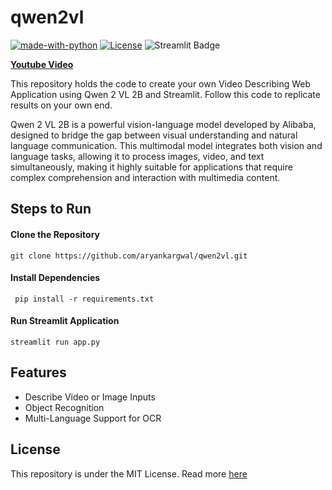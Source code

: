 # qwen2vl
[![made-with-python](https://img.shields.io/badge/Made%20with-Python-1f425f.svg)](https://www.python.org/)
[![License](https://img.shields.io/badge/License-Apache_2.0-blue.svg)](https://opensource.org/licenses/Apache-2.0)
![Streamlit Badge](https://img.shields.io/badge/Streamlit-FF4B4B?logo=streamlit&logoColor=fff&style=flat-square)

<b>[Youtube Video](https://youtu.be/hsVdRqO65io)</b>

This repository holds the code to create your own Video Describing Web Application using Qwen 2 VL 2B and Streamlit. Follow this code to replicate results on your own end.

Qwen 2 VL 2B is a powerful vision-language model developed by Alibaba, designed to bridge the gap between visual understanding and natural language communication. This multimodal model integrates both vision and language tasks, allowing it to process images, video, and text simultaneously, making it highly suitable for applications that require complex comprehension and interaction with multimedia content.

## Steps to Run

#### Clone the Repository
```git clone https://github.com/aryankargwal/qwen2vl.git```

#### Install Dependencies

``` pip install -r requirements.txt```

#### Run Streamlit Application
```streamlit run app.py```

## Features
- Describe Video or Image Inputs
- Object Recognition
- Multi-Language Support for OCR

## License
This repository is under the MIT License. Read more [here](LICENSE)
